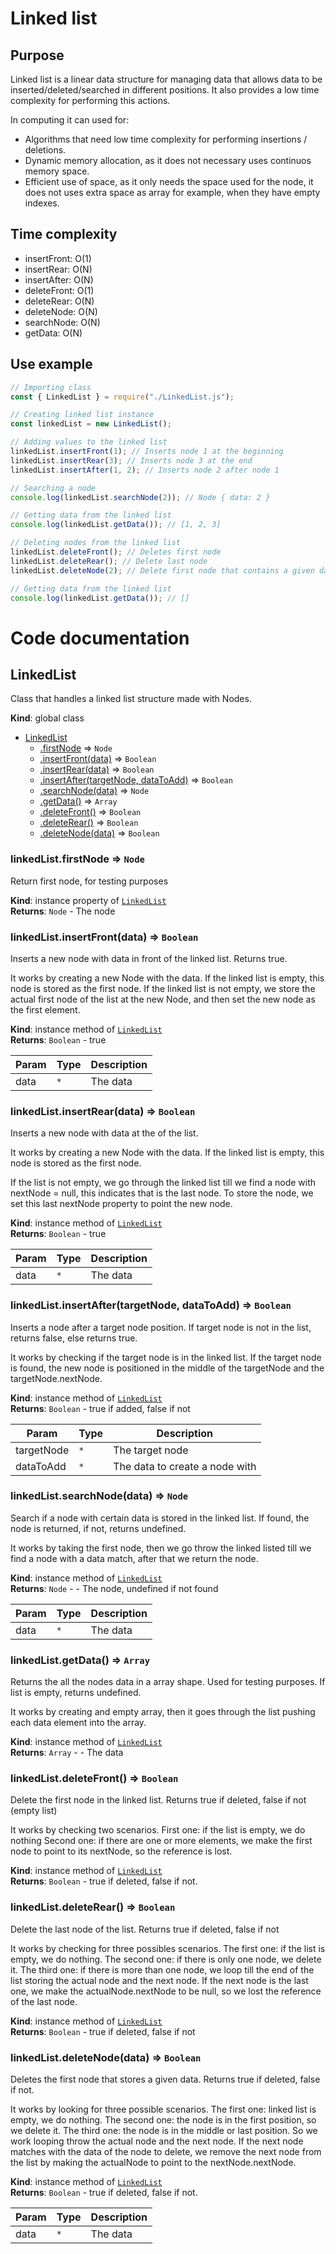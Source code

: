 # Linked list

## Purpose

Linked list is a linear data structure for managing data that allows data to be inserted/deleted/searched in different positions. It also provides a low time complexity for performing this actions.

In computing it can used for:

- Algorithms that need low time complexity for performing insertions / deletions.
- Dynamic memory allocation, as it does not necessary uses continuos memory space.
- Efficient use of space, as it only needs the space used for the node, it does not uses extra space as array for example, when they have empty indexes.

## Time complexity

- insertFront: O(1)
- insertRear: O(N)
- insertAfter: O(N)
- deleteFront: O(1)
- deleteRear: O(N)
- deleteNode: O(N)
- searchNode: O(N)
- getData: O(N)

## Use example

```js
// Importing class
const { LinkedList } = require("./LinkedList.js");

// Creating linked list instance
const linkedList = new LinkedList();

// Adding values to the linked list
linkedList.insertFront(1); // Inserts node 1 at the beginning
linkedList.insertRear(3); // Inserts node 3 at the end
linkedList.insertAfter(1, 2); // Inserts node 2 after node 1

// Searching a node
console.log(linkedList.searchNode(2)); // Node { data: 2 }

// Getting data from the linked list
console.log(linkedList.getData()); // [1, 2, 3]

// Deleting nodes from the linked list
linkedList.deleteFront(); // Deletes first node
linkedList.deleteRear(); // Delete last node
linkedList.deleteNode(2); // Delete first node that contains a given data

// Getting data from the linked list
console.log(linkedList.getData()); // []
```

# Code documentation

<a name="LinkedList"></a>

## LinkedList
Class that handles a linked list structure made with Nodes.

**Kind**: global class  

* [LinkedList](#LinkedList)
    * [.firstNode](#LinkedList+firstNode) ⇒ <code>Node</code>
    * [.insertFront(data)](#LinkedList+insertFront) ⇒ <code>Boolean</code>
    * [.insertRear(data)](#LinkedList+insertRear) ⇒ <code>Boolean</code>
    * [.insertAfter(targetNode, dataToAdd)](#LinkedList+insertAfter) ⇒ <code>Boolean</code>
    * [.searchNode(data)](#LinkedList+searchNode) ⇒ <code>Node</code>
    * [.getData()](#LinkedList+getData) ⇒ <code>Array</code>
    * [.deleteFront()](#LinkedList+deleteFront) ⇒ <code>Boolean</code>
    * [.deleteRear()](#LinkedList+deleteRear) ⇒ <code>Boolean</code>
    * [.deleteNode(data)](#LinkedList+deleteNode) ⇒ <code>Boolean</code>

<a name="LinkedList+firstNode"></a>

### linkedList.firstNode ⇒ <code>Node</code>
Return first node, for testing purposes

**Kind**: instance property of [<code>LinkedList</code>](#LinkedList)  
**Returns**: <code>Node</code> - The node  
<a name="LinkedList+insertFront"></a>

### linkedList.insertFront(data) ⇒ <code>Boolean</code>
Inserts a new node with data in front of the linked list. Returns true.

It works by creating a new Node with the data.
If the linked list is empty, this node is stored as the first node.
If the linked list is not empty, we store the actual first node
of the list at the new Node, and then set the new node as the first element.

**Kind**: instance method of [<code>LinkedList</code>](#LinkedList)  
**Returns**: <code>Boolean</code> - true  

| Param | Type | Description |
| --- | --- | --- |
| data | <code>\*</code> | The data |

<a name="LinkedList+insertRear"></a>

### linkedList.insertRear(data) ⇒ <code>Boolean</code>
Inserts a new node with data at the of the list.

It works by creating a new Node with the data.
If the linked list is empty, this node is stored as the first node.

If the list is not empty, we go through the linked list till we find
a node with nextNode = null, this indicates that is the last node.
To store the node, we set this last nextNode property to point the
new node.

**Kind**: instance method of [<code>LinkedList</code>](#LinkedList)  
**Returns**: <code>Boolean</code> - true  

| Param | Type | Description |
| --- | --- | --- |
| data | <code>\*</code> | The data |

<a name="LinkedList+insertAfter"></a>

### linkedList.insertAfter(targetNode, dataToAdd) ⇒ <code>Boolean</code>
Inserts a node after a target node position. If target node
is not in the list, returns false, else returns true.

It works by checking if the target node is in the linked list.
If the target node is found, the new node is positioned in the middle
of the targetNode and the targetNode.nextNode.

**Kind**: instance method of [<code>LinkedList</code>](#LinkedList)  
**Returns**: <code>Boolean</code> - true if added, false if not  

| Param | Type | Description |
| --- | --- | --- |
| targetNode | <code>\*</code> | The target node |
| dataToAdd | <code>\*</code> | The data to create a node with |

<a name="LinkedList+searchNode"></a>

### linkedList.searchNode(data) ⇒ <code>Node</code>
Search if a node with certain data is stored in the linked list. If found,
the node is returned, if not, returns undefined.

It works by taking the first node, then we go throw the linked listed till
we find a node with a data match, after that we return the node.

**Kind**: instance method of [<code>LinkedList</code>](#LinkedList)  
**Returns**: <code>Node</code> - - The node, undefined if not found  

| Param | Type | Description |
| --- | --- | --- |
| data | <code>\*</code> | The data |

<a name="LinkedList+getData"></a>

### linkedList.getData() ⇒ <code>Array</code>
Returns the all the nodes data in a array shape. Used for testing purposes. If list is empty, returns undefined.

It works by creating and empty array, then it goes through the list pushing each
data element into the array.

**Kind**: instance method of [<code>LinkedList</code>](#LinkedList)  
**Returns**: <code>Array</code> - - The data  
<a name="LinkedList+deleteFront"></a>

### linkedList.deleteFront() ⇒ <code>Boolean</code>
Delete the first node in the linked list. Returns true if deleted, false if not (empty list)

It works by checking two scenarios.
First one: if the list is empty, we do nothing
Second one: if there are one or more elements, we make
the first node to point to its nextNode, so the reference is lost.

**Kind**: instance method of [<code>LinkedList</code>](#LinkedList)  
**Returns**: <code>Boolean</code> - true if deleted, false if not.  
<a name="LinkedList+deleteRear"></a>

### linkedList.deleteRear() ⇒ <code>Boolean</code>
Delete the last node of the list. Returns true if deleted, false if not

It works by checking for three possibles scenarios.
The first one: if the list is empty, we do nothing.
The second one: if there is only one node, we delete it.
The third one: if there is more than one node, we loop till the
end of the list storing the actual node and the next node. If
the next node is the last one, we make the actualNode.nextNode to be
null, so we lost the reference of the last node.

**Kind**: instance method of [<code>LinkedList</code>](#LinkedList)  
**Returns**: <code>Boolean</code> - true if deleted, false if not  
<a name="LinkedList+deleteNode"></a>

### linkedList.deleteNode(data) ⇒ <code>Boolean</code>
Deletes the first node that stores a given data. Returns true if deleted, false if not.

It works by looking for three possible scenarios.
The first one: linked list is empty, we do nothing.
The second one: the node is in the first position, so we delete it.
The third one: the node is in the middle or last position. So we work
looping throw the actual node and the next node. If the next node
matches with the data of the node to delete, we remove the next node
from the list by making the actualNode to point to the nextNode.nextNode.

**Kind**: instance method of [<code>LinkedList</code>](#LinkedList)  
**Returns**: <code>Boolean</code> - true if deleted, false if not.  

| Param | Type | Description |
| --- | --- | --- |
| data | <code>\*</code> | The data |

